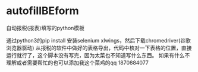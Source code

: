 # autofillBEform
自动报税(报表)填写的python模板

通过python3的pip install 安装selenium xlwings，然后下载chromedriver(谷歌浏览器驱动)
从报税的软件中做好的表格导出，代码中核对一下表格的位置，直接运行就行了，这个脚本没有写完，因为太菜也不知道写什么东西。
如果有什么不理解或者需要帮忙的也可以添加我这个菜鸡的qq 1870884077
